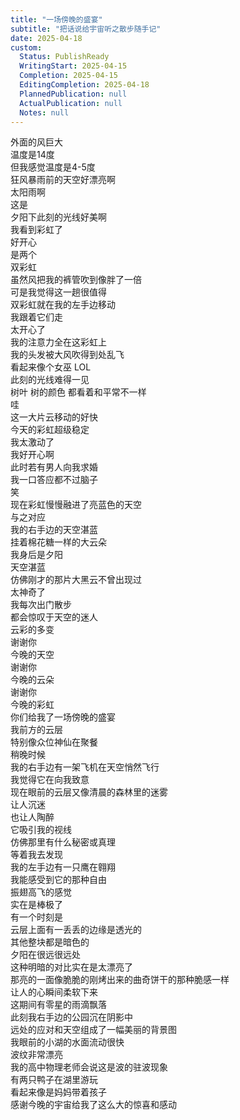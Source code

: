```yaml
---    
title: "一场傍晚的盛宴"    
subtitle: "把话说给宇宙听之散步随手记"    
date: 2025-04-18    
custom:    
  Status: PublishReady    
  WritingStart: 2025-04-15    
  Completion: 2025-04-15    
  EditingCompletion: 2025-04-18    
  PlannedPublication: null    
  ActualPublication: null    
  Notes: null    
---        
```

外面的风巨大      
温度是14度      
但我感觉温度是4-5度        
狂风暴雨前的天空好漂亮啊      
太阳雨啊      
这是        
夕阳下此刻的光线好美啊      
我看到彩虹了      
好开心      
是两个      
双彩虹        
虽然风把我的裤管吹到像胖了一倍      
可是我觉得这一趟很值得        
双彩虹就在我的左手边移动      
我跟着它们走      
太开心了      
我的注意力全在这彩虹上        
我的头发被大风吹得到处乱飞      
看起来像个女巫 LOL        
此刻的光线难得一见      
树叶 树的颜色 都看着和平常不一样        
哇      
这一大片云移动的好快      
今天的彩虹超级稳定        
我太激动了      
我好开心啊        
此时若有男人向我求婚      
我一口答应都不过脑子      
笑        
现在彩虹慢慢融进了亮蓝色的天空        
与之对应      
我的右手边的天空湛蓝      
挂着棉花糖一样的大云朵        
我身后是夕阳      
天空湛蓝      
仿佛刚才的那片大黑云不曾出现过      
太神奇了        
我每次出门散步      
都会惊叹于天空的迷人      
云彩的多变        
谢谢你      
今晚的天空        
谢谢你      
今晚的云朵        
谢谢你      
今晚的彩虹        
你们给我了一场傍晚的盛宴        
我前方的云层      
特别像众位神仙在聚餐        
稍晚时候      
我的右手边有一架飞机在天空悄然飞行        
我觉得它在向我致意        
现在眼前的云层又像清晨的森林里的迷雾      
让人沉迷      
也让人陶醉        
它吸引我的视线      
仿佛那里有什么秘密或真理      
等着我去发现        
我的左手边有一只鹰在翱翔      
我能感受到它的那种自由      
振翅高飞的感觉      
实在是棒极了        
有一个时刻是      
云层上面有一丢丢的边缘是透光的      
其他整块都是暗色的      
夕阳在很远很远处      
这种明暗的对比实在是太漂亮了      
那亮的一面像脆脆的刚烤出来的曲奇饼干的那种脆感一样      
让人的心瞬间柔软下来        
这期间有零星的雨滴飘落      
此刻我右手边的公园沉在阴影中      
远处的应对和天空组成了一幅美丽的背景图      
我眼前的小湖的水面流动很快      
波纹非常漂亮        
我的高中物理老师会说这是波的驻波现象        
有两只鸭子在湖里游玩      
看起来像是妈妈带着孩子        
感谢今晚的宇宙给我了这么大的惊喜和感动        
    